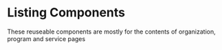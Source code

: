 # Listing Components

These reuseable components are mostly for the contents of organization, program and service pages
